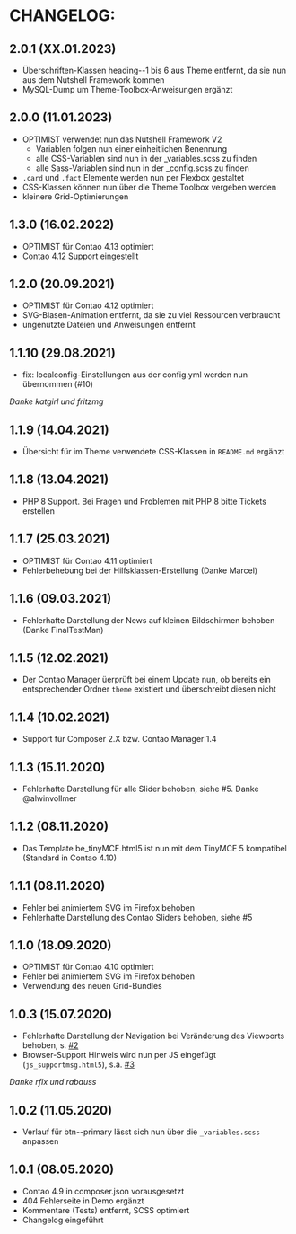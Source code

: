 # CHANGELOG:

## 2.0.1 (XX.01.2023)
- Überschriften-Klassen heading--1 bis 6 aus Theme entfernt, da sie nun aus dem Nutshell Framework kommen
- MySQL-Dump um Theme-Toolbox-Anweisungen ergänzt

## 2.0.0 (11.01.2023)
- OPTIMIST verwendet nun das Nutshell Framework V2
  - Variablen folgen nun einer einheitlichen Benennung
  - alle CSS-Variablen sind nun in der _variables.scss zu finden
  - alle Sass-Variablen sind nun in der _config.scss zu finden
- `.card` und `.fact` Elemente werden nun per Flexbox gestaltet
- CSS-Klassen können nun über die Theme Toolbox vergeben werden
- kleinere Grid-Optimierungen

## 1.3.0 (16.02.2022)
- OPTIMIST für Contao 4.13 optimiert
- Contao 4.12 Support eingestellt

## 1.2.0 (20.09.2021)
- OPTIMIST für Contao 4.12 optimiert
- SVG-Blasen-Animation entfernt, da sie zu viel Ressourcen verbraucht
- ungenutzte Dateien und Anweisungen entfernt

## 1.1.10 (29.08.2021)
- fix: localconfig-Einstellungen aus der config.yml werden nun übernommen (#10)

_Danke katgirl und fritzmg_

## 1.1.9 (14.04.2021)
- Übersicht für im Theme verwendete CSS-Klassen in `README.md` ergänzt

## 1.1.8 (13.04.2021)
- PHP 8 Support. Bei Fragen und Problemen mit PHP 8 bitte Tickets erstellen

## 1.1.7 (25.03.2021)
- OPTIMIST für Contao 4.11 optimiert
- Fehlerbehebung bei der Hilfsklassen-Erstellung (Danke Marcel)

## 1.1.6 (09.03.2021)
- Fehlerhafte Darstellung der News auf kleinen Bildschirmen behoben (Danke FinalTestMan)

## 1.1.5 (12.02.2021)
- Der Contao Manager üerprüft bei einem Update nun, ob bereits ein entsprechender Ordner `theme` existiert und überschreibt diesen nicht

## 1.1.4 (10.02.2021)
- Support für Composer 2.X bzw. Contao Manager 1.4

## 1.1.3 (15.11.2020)
- Fehlerhafte Darstellung für alle Slider behoben, siehe #5. Danke @alwinvollmer

## 1.1.2 (08.11.2020)
- Das Template be_tinyMCE.html5 ist nun mit dem TinyMCE 5 kompatibel (Standard in Contao 4.10)

## 1.1.1 (08.11.2020)
- Fehler bei animiertem SVG im Firefox behoben
- Fehlerhafte Darstellung des Contao Sliders behoben, siehe #5

## 1.1.0 (18.09.2020)
- OPTIMIST für Contao 4.10 optimiert
- Fehler bei animiertem SVG im Firefox behoben
- Verwendung des neuen Grid-Bundles

## 1.0.3 (15.07.2020)
- Fehlerhafte Darstellung der Navigation bei Veränderung des Viewports behoben, s. [#2](https://github.com/ErdmannFreunde/optimist-theme-bundle/issues/2)
- Browser-Support Hinweis wird nun per JS eingefügt (`js_supportmsg.html5`), s.a. [#3](https://github.com/ErdmannFreunde/optimist-theme-bundle/issues/3)

_Danke rflx und rabauss_

## 1.0.2 (11.05.2020)
- Verlauf für btn--primary lässt sich nun über die `_variables.scss` anpassen 

## 1.0.1 (08.05.2020)
- Contao 4.9 in composer.json vorausgesetzt
- 404 Fehlerseite in Demo ergänzt
- Kommentare (Tests) entfernt, SCSS optimiert
- Changelog eingeführt
